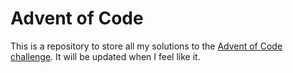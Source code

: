 # Advent of Code

This is a repository to store all my solutions to the [Advent of Code challenge](http://adventofcode.com). It will be updated when I feel like it.

